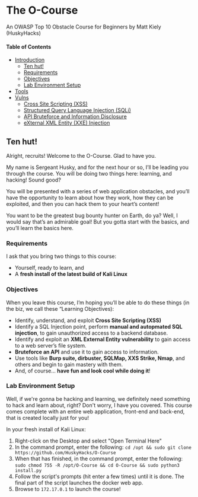 # The O-Course
An OWASP Top 10 Obstacle Course for Beginners by Matt Kiely (HuskyHacks)

#### Table of Contents  
- [Introduction](/index.md) 
  - [Ten hut!](#ten-hut)
  - [Requirements](#Requirements) 
  - [Objectives](#Objectives)  
  - [Lab Environment Setup](#Lab-Environment-Setup)
- [Tools](/tools/)
- [Vulns](/vulns/)
  - [Cross Site Scripting (XSS)](/vulns/xss.md)
  - [Structured Query Language Injection (SQLi)](/vulns/sqli.md)
  - [API Bruteforce and Information Disclosure](/vulns/api.md)
  - [eXternal XML Entity (XXE) Injection](/vulns/xxe.md)
  <!-- toc -->


## Ten hut!

Alright, recruits! Welcome to the O-Course. Glad to have you.

My name is Sergeant Husky, and for the next hour or so, I’ll be leading you through the course. You will be doing two things here: learning, and hacking! Sound good?

You will be presented with a series of web application obstacles, and you’ll have the opportunity to learn about how they work, how they can be exploited, and then you can hack them to your heart’s content!

You want to be the greatest bug bounty hunter on Earth, do ya? Well, I would say that’s an admirable goal! But you gotta start with the basics, and you’ll learn the basics here. 

### Requirements

I ask that you bring two things to this course:

- Yourself, ready to learn, and
- A **fresh install of the latest build of Kali Linux**

### Objectives

When you leave this course, I’m hoping you’ll be able to do these things (in the biz, we call these “Learning Objectives):

- Identify, understand, and exploit **Cross Site Scripting (XSS)**
-	Identify a SQL Injection point, perform **manual and autopmated SQL injection**, to gain unauthorized access to a backend database.
-	Identify and exploit an **XML External Entity vulnerability** to gain access to a web server’s file system.
-	**Bruteforce an API** and use it to gain access to information.
-	Use tools like **Burp suite, dirbuster, SQLMap, XXS Strike, Nmap**, and others and begin to gain mastery with them.
-	And, of course… **have fun and look cool while doing it**!

### Lab Environment Setup

Well, if we're gonna be hacking and learning, we definitely need something to hack and learn about, right? Don't worry, I have you covered. This course comes complete with an entire web application, front-end and back-end, that is created locally just for you!

In your fresh install of Kali Linux:

1. Right-click on the Desktop and select "Open Terminal Here"
2. In the command prompt, enter the following: `cd /opt && sudo git clone https://github.com/HuskyHacks/O-Course`
3. When that has finished, in the command prompt, enter the following: `sudo chmod 755 -R /opt/O-Course && cd O-Course && sudo python3 install.py`
4. Follow the script's prompts (hit enter a few times) until it is done. The final part of the script launches the docker web app.
5. Browse to `172.17.0.1` to launch the course!

## 
